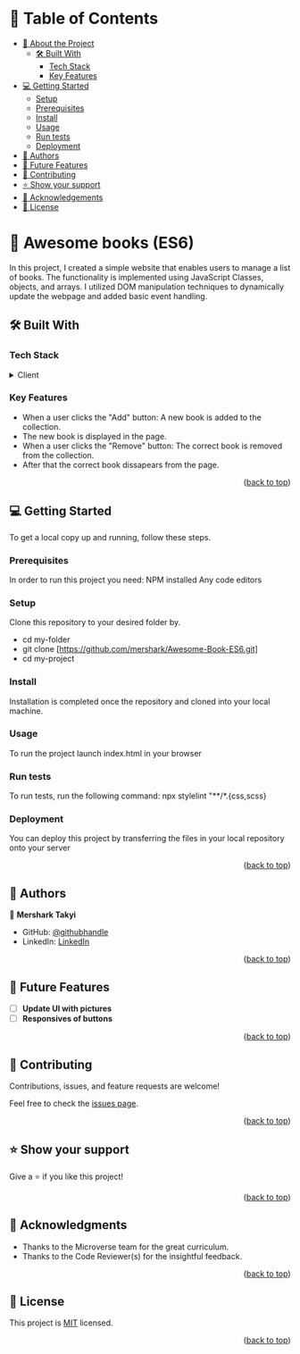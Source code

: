 <a name="readme-top"></a>

<div align="center">
  <br/>

  <h3><b></b></h3>

</div>


# 📗 Table of Contents

- [📖 About the Project](#about-project)
  - [🛠 Built With](#built-with)
    - [Tech Stack](#tech-stack)
    - [Key Features](#key-features)
- [💻 Getting Started](#getting-started)
  - [Setup](#setup)
  - [Prerequisites](#prerequisites)
  - [Install](#install)
  - [Usage](#usage)
  - [Run tests](#run-tests)
  - [Deployment](#deployment)
- [👥 Authors](#authors)
- [🔭 Future Features](#future-features)
- [🤝 Contributing](#contributing)
- [⭐️ Show your support](#support)
- [🙏 Acknowledgements](#acknowledgements)
- [📝 License](#license)


# 📖 Awesome books (ES6) <a name="about-project"></a>

In this project, I created a simple website that enables users to manage a list of books. The functionality is implemented using JavaScript Classes, objects, and arrays. I utilized DOM manipulation techniques to dynamically update the webpage and added basic event handling.

## 🛠 Built With <a name="built-with"></a>

### Tech Stack <a name="tech-stack"></a>

<details>
  <summary>Client</summary>
  <ul>
    <li><a href="">HTML, CSS and JavaScript</a></li>
  </ul>
</details>

### Key Features <a name="key-features"></a>

- When a user clicks the "Add" button: A new book is added to the collection.
- The new book is displayed in the page.
- When a user clicks the "Remove" button: The correct book is removed from the collection.
- After that the correct book dissapears from the page.

<p align="right">(<a href="#readme-top">back to top</a>)</p>

## 💻 Getting Started <a name="getting-started"></a>

To get a local copy up and running, follow these steps.

### Prerequisites

In order to run this project you need:
NPM installed
Any code editors

### Setup

Clone this repository to your desired folder by.
- cd my-folder
- git clone [https://github.com/mershark/Awesome-Book-ES6.git]
- cd my-project


### Install

Installation is completed once the repository and cloned into your local machine.


### Usage

To run the project launch index.html in your browser

### Run tests

To run tests, run the following command:
npx stylelint "**/*.{css,scss}

### Deployment

You can deploy this project by transferring the files in your local repository onto your server


<p align="right">(<a href="#readme-top">back to top</a>)</p>


## 👥 Authors <a name="authors"></a>

👤 **Mershark Takyi**

- GitHub: [@githubhandle](https://github.com/mershark)
- LinkedIn: [LinkedIn](https://www.linkedin.com/in/mershark/)

<p align="right">(<a href="#readme-top">back to top</a>)</p>

## 🔭 Future Features <a name="future-features"></a>
- [ ] **Update UI with pictures**
- [ ] **Responsives of buttons**

<p align="right">(<a href="#readme-top">back to top</a>)</p>

## 🤝 Contributing <a name="contributing"></a>

Contributions, issues, and feature requests are welcome!

Feel free to check the [issues page](../../issues/).

<p align="right">(<a href="#readme-top">back to top</a>)</p>

## ⭐️ Show your support <a name="support"></a>

Give a ⭐️ if you like this project!

<p align="right">(<a href="#readme-top">back to top</a>)</p>

## 🙏 Acknowledgments <a name="acknowledgements"></a>

- Thanks to the Microverse team for the great curriculum.
- Thanks to the Code Reviewer(s) for the insightful feedback.

<p align="right">(<a href="#readme-top">back to top</a>)</p>

## 📝 License <a name="license"></a>

This project is [MIT](./MIT.md) licensed.

<p align="right">(<a href="#readme-top">back to top</a>)</p>
